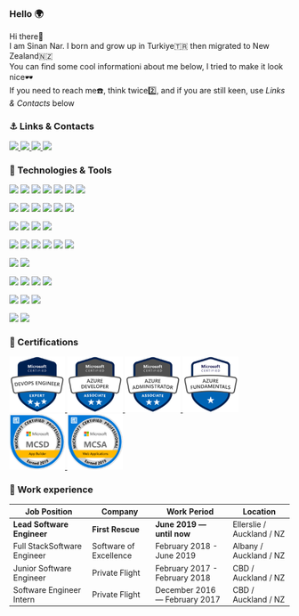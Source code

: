### Hello 🌍
<p> 
 Hi there👋 <br>
 I am Sinan Nar. I born and grow up in Turkiye🇹🇷 then migrated to New Zealand🇳🇿 <br>
 You can find some cool informationℹ️ about me below, I tried to make it look nice🕶️ <br>
 If you need to reach me☎️, think twice2️⃣, and if you are still keen, use <em>Links & Contacts</em> below<br>
 
</p>

<!--
```c#
var sinan = {
  code: [C#, Jave, HTML, CSS, Javascript, Typescript, Python],
  tools: [Dotnet, EntityFramework, Angular, Ionic, Node, Express, Docker],
  cloud: [Azure, GCP, AWS],
  issueTracking: [AzureDevops, Jira, Trello]
  roles: [BackEnd, FrondEnd, DevOps, LeadEngineer]
} 
```
-->

### ⚓ Links & Contacts
<p align="left">
  <a href="https://www.linkedin.com/in/sinannar" target="blank">
    <img src="https://img.shields.io/static/v1?color=blue&label=linkedin&logo=linkedin&logoColor=white&style=for-the-badge&message=Connect">
  </a>  
  <a href="https://twitter.com/snn_nr" target="blank">
    <img src="https://img.shields.io/static/v1?color=blue&label=twitter&logo=twitter&logoColor=white&style=for-the-badge&message=Follow">
  </a>
  <a href="mailto:sinan.nar@gmail.com" target="blank">
    <img src="https://img.shields.io/static/v1?color=blue&label=gmail&logo=gmail&logoColor=white&style=for-the-badge&message=Email">
  </a>
  <a href="https://www.credly.com/users/sinan-nar" target="blank">
    <img src="https://img.shields.io/static/v1?color=blue&label=credly&logo=credly&logoColor=white&style=for-the-badge&message=Credly">
  </a>
</p>

<!--
[![LinkedIn URL](https://img.shields.io/static/v1?color=blue&label=linkedin&logo=linkedin&logoColor=white&style=for-the-badge&message=Connect)](https://www.linkedin.com/in/sinannar)

[![Twitter URL](https://img.shields.io/static/v1?color=blue&label=twitter&logo=twitter&logoColor=white&style=for-the-badge&message=Follow)](https://twitter.com/snn_nr)

[![Gmail ](https://img.shields.io/static/v1?color=blue&label=gmail&logo=gmail&logoColor=white&style=for-the-badge&message=Email)](mailto:sinan.nar@gmail.com)

[![Credly](https://img.shields.io/static/v1?color=blue&label=credly&logo=credly&logoColor=white&style=for-the-badge&message=Credly)](https://www.credly.com/users/sinan-nar)
-->

<!--
![Profile View Counter](https://komarev.com/ghpvc/?username=sinannar)
[![Linkedln](https://img.shields.io/badge/LinkedIn-0077B5?style=flat-square&logo=linkedin&logoColor=white)](https://www.linkedin.com/in/sinannar/)
[![Gmail Badge](https://img.shields.io/badge/-Gmail-c14438?style=flat-square&logo=Gmail&logoColor=white&link=mailto:sinan.nar@gmail.com)](mailto:sinan.nar@gmail.com)

-->


### 🔧 Technologies & Tools
![](https://img.shields.io/static/v1?color=blue&labelColor=red&style=for-the-badge&label=Code&message=c%23&logo=csharp)
![](https://img.shields.io/static/v1?color=blue&labelColor=red&style=for-the-badge&label=Code&message=typescript&logo=typescript) 
![](https://img.shields.io/static/v1?color=blue&labelColor=red&style=for-the-badge&label=Code&message=c&logo=c)
![](https://img.shields.io/static/v1?color=blue&labelColor=red&style=for-the-badge&label=Code&message=java&logo=java)
![](https://img.shields.io/static/v1?color=blue&labelColor=red&style=for-the-badge&label=Code&message=cPlusPlus&logo=cplusplus)
![](https://img.shields.io/static/v1?color=blue&labelColor=red&style=for-the-badge&label=Code&message=javascript&logo=javascript)
![](https://img.shields.io/static/v1?color=blue&labelColor=red&style=for-the-badge&label=Code&message=css&logo=css3) <br>

![](https://img.shields.io/static/v1?color=blue&labelColor=red&style=for-the-badge&label=Framework&message=dotnet&logo=dotnet)
![](https://img.shields.io/static/v1?color=blue&labelColor=red&style=for-the-badge&label=Framework&message=ionic&logo=ionic)
![](https://img.shields.io/static/v1?color=blue&labelColor=red&style=for-the-badge&label=Framework&message=angular&logo=angular) 
![](https://img.shields.io/static/v1?color=blue&labelColor=red&style=for-the-badge&label=Framework&message=vue&logo=vuedotjs)
![](https://img.shields.io/static/v1?color=blue&labelColor=red&style=for-the-badge&label=Framework&message=OpenCV&logo=opencv)
![](https://img.shields.io/static/v1?color=blue&labelColor=red&style=for-the-badge&label=Framework&message=express&logo=express) <br>

![](https://img.shields.io/static/v1?color=blue&labelColor=red&style=for-the-badge&label=DB&message=MsSQL&logo=microsoftsqlserver)
![](https://img.shields.io/static/v1?color=blue&labelColor=red&style=for-the-badge&label=DB&message=MongoDB&logo=mongodb)
![](https://img.shields.io/static/v1?color=blue&labelColor=red&style=for-the-badge&label=DB&message=sqlite&logo=sqlite)
![](https://img.shields.io/static/v1?color=blue&labelColor=red&style=for-the-badge&label=DB&message=postgresql&logo=postgresql) <br>

![](https://img.shields.io/static/v1?color=blue&labelColor=red&style=for-the-badge&label=Tool&message=swagger&logo=swagger)
![](https://img.shields.io/static/v1?color=blue&labelColor=red&style=for-the-badge&label=Tool&message=powershell&logo=powershell)
![](https://img.shields.io/static/v1?color=blue&labelColor=red&style=for-the-badge&label=Tool&message=windowsterminal&logo=windowsterminal)
![](https://img.shields.io/static/v1?color=blue&labelColor=red&style=for-the-badge&label=Tool&message=postman&logo=postman)
![](https://img.shields.io/static/v1?color=blue&labelColor=red&style=for-the-badge&label=Tool&message=visualstudio&logo=visualstudio)
![](https://img.shields.io/static/v1?color=blue&labelColor=red&style=for-the-badge&label=Tool&message=VSCode&logo=visualstudiocode) <br>

![](https://img.shields.io/static/v1?color=blue&labelColor=red&style=for-the-badge&label=Comm&message=MSTeams&logo=microsoftteams)
![](https://img.shields.io/static/v1?color=blue&labelColor=red&style=for-the-badge&label=Comm&message=slack&logo=slack) <br>

![](https://img.shields.io/static/v1?color=blue&labelColor=red&style=for-the-badge&label=OS&message=Fedora&logo=fedora)
![](https://img.shields.io/static/v1?color=blue&labelColor=red&style=for-the-badge&label=OS&message=MacOS&logo=macos) 
![](https://img.shields.io/static/v1?color=blue&labelColor=red&style=for-the-badge&label=OS&message=Windows&logo=windows)
![](https://img.shields.io/static/v1?color=blue&labelColor=red&style=for-the-badge&label=OS&message=Ubuntu&logo=ubuntu) <br>

![](https://img.shields.io/static/v1?color=blue&labelColor=red&style=for-the-badge&label=Cloud&message=Amazon&logo=amazonaws)
![](https://img.shields.io/static/v1?color=blue&labelColor=red&style=for-the-badge&label=Cloud&message=Google&logo=googlecloud) 
![](https://img.shields.io/static/v1?color=blue&labelColor=red&style=for-the-badge&label=Cloud&message=Azure&logo=microsoftazure) <br>

![](https://img.shields.io/static/v1?color=blue&labelColor=red&style=for-the-badge&label=Identity&message=Okta&logo=okta)
![](https://img.shields.io/static/v1?color=blue&labelColor=red&style=for-the-badge&label=Identity&message=auth0&logo=auth0) <br>



<!--
![](https://img.shields.io/static/v1?color=blue&style=for-the-badge&label=Tool&message=xamarin&logo=xamarin)

![](https://img.shields.io/badge/Tools-PostgreSQL-informational?style=flat&logo=postgresql&logoColor=white&color=2bbc8a)
![](https://img.shields.io/badge/Code-c%23-informational?style=for-the-badge&logo=csharp&logoColor=white&color=2bbc8a)
-->

### 🏅 Certifications
<p align="left">
  <a href="https://www.credly.com/badges/39d32fcd-76a6-4538-a9c2-6aac6897ffd0/public_url" target="blank">
    <img src="https://raw.githubusercontent.com/sinannar/sinannar/main/files/microsoft-certified-devops-engineer-expert.png" width="100">
  </a>
  <a href="https://www.credly.com/badges/99e5aa47-098d-462b-a031-82791efaeaad/public_url" target="blank">
    <img src="https://raw.githubusercontent.com/sinannar/sinannar/main/files/microsoft-certified-azure-developer-associate.1.png" width="100">
  </a>
  <a href="https://www.credly.com/badges/56adc3db-e294-4fa5-9c49-06b1d2856f51/public_url" target="blank">
    <img src="https://raw.githubusercontent.com/sinannar/sinannar/main/files/microsoft-certified-azure-administrator-associate.2.png" width="100">
  </a>
  <a href="https://www.credly.com/badges/3f381d27-91ea-43bb-a7e0-706a0c6496b8/public_url" target="blank">
    <img src="https://raw.githubusercontent.com/sinannar/sinannar/main/files/microsoft-certified-azure-fundamentals.png" width="100">
  </a>
  <a href="https://www.credly.com/badges/4af22a85-5007-45d1-ab8c-77ca5f662af0/public_url" target="blank">
    <img src="https://raw.githubusercontent.com/sinannar/sinannar/main/files/mcsd-app-builder-certified-2019.png" width="100">
  </a>
  <a href="https://www.credly.com/badges/e10f8f92-a4d0-409c-bc1a-6a3f88e7e35c/public_url" target="blank">
    <img src="https://raw.githubusercontent.com/sinannar/sinannar/main/files/mcsa-web-applications-certified-2019.png" width="100">
  </a>
</p>


### 👔 Work experience 
| Job Position                 | Company                |  Work Period                  | Location                 
| ---------------------------- | -----------------------| ------------------------------|--------------------------
| **Lead Software Engineer**   | **First Rescue**       | **June 2019 — until now**     |Ellerslie / Auckland / NZ 
| Full StackSoftware Engineer  | Software of Excellence | February 2018 - June 2019     |Albany / Auckland / NZ    
| Junior Software Engineer     | Private Flight         | February 2017 - February 2018 |CBD / Auckland / NZ       
| Software Engineer Intern     | Private Flight         | December 2016 — February 2017 |CBD / Auckland / NZ       





<!--
![](https://img.shields.io/badge/OS-Linux-informational?style=flat&logo=linux&logoColor=white&color=2bbc8a)
![](https://img.shields.io/badge/Editor-IntelliJ_IDEA-informational?style=flat&logo=intellij-idea&logoColor=white&color=2bbc8a)
![](https://img.shields.io/badge/Code-Python-informational?style=flat&logo=python&logoColor=white&color=2bbc8a)
![](https://img.shields.io/badge/Code-JavaScript-informational?style=flat&logo=javascript&logoColor=white&color=2bbc8a)
![](https://img.shields.io/badge/Code-Golang-informational?style=flat&logo=go&logoColor=white&color=2bbc8a)
![](https://img.shields.io/badge/Code-Make-informational?style=flat&logo=cmake&logoColor=white&color=2bbc8a)
![](https://img.shields.io/badge/Code-Vue-informational?style=flat&logo=vue.js&logoColor=white&color=2bbc8a)
![](https://img.shields.io/badge/Shell-Bash-informational?style=flat&logo=gnu-bash&logoColor=white&color=2bbc8a)
![](https://img.shields.io/badge/Tools-PostgreSQL-informational?style=flat&logo=postgresql&logoColor=white&color=2bbc8a)
![](https://img.shields.io/badge/Tools-Docker-informational?style=flat&logo=docker&logoColor=white&color=2bbc8a)
![](https://img.shields.io/badge/Tools-Kubernetes-informational?style=flat&logo=kubernetes&logoColor=white&color=2bbc8a)
![](https://img.shields.io/badge/Tools-Red_Hat_OpenShift-informational?style=flat&logo=red-hat-open-shift&logoColor=white&color=2bbc8a)
![](https://img.shields.io/badge/Cloud-Digital_Ocean-informational?style=flat&logo=digitalocean&logoColor=white&color=2bbc8a)
-->


<!--
Here are some ideas to get you started: <br>
💬 
🚲 I love riding my bike <br>
🚶 Walking is my daily being active habit <br>
-->



<!--
### 🖱️ I wanted to add this because its cool
|T|h|i|n|g|s||I||💚|:|
| - | - | - | - | - | - | - | - | - | - | - |
| | | |`P`| | | | | | |`W`|
| |`D`|`E`|`S`|`I`|`G`|`N`| | | |`H`|
|`M`| | |`Y`| | | | |`C`| |`I`|
|`I`| | |`C`|`O`|`D`|`E`| |`O`| |`M`|
|`N`| | |`H`| | | | |`L`| |`S`|
|`I`| |`S`|`O`|`C`|`I`|`O`|`L`|`O`|`G`|`Y`|
|`M`| | |`L`| | | | |`R`| | |
|`A`| | |`O`| | | | | | | |
|`L`|`I`|`N`|`G`|`U`|`I`|`S`|`T`|`I`|`C`| |
|`I`| | |`Y`| | |`E`| | | | |
|`S`| | | | | |`M`| | | | |
|`M`| | | | | | | | | | |
-->

<!--
**sinannar/sinannar** is a ✨ _special_ ✨ repository because its `README.md` (this file) appears on your GitHub profile.

Here are some ideas to get you started:

- 🔭 I’m currently working on DDD and Microservices...
- 🌱 I’m currently learning ...
- 👯 I’m looking to collaborate on ...
- 🤔 I’m looking for help with Mi...
- 💬 Ask me about ...
- 📫 How to reach me: ...
- 😄 Pronouns: ...
- ⚡ Fun fact: ...
-->
